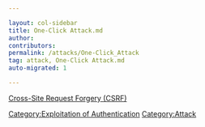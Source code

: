 ```yaml
---

layout: col-sidebar
title: One-Click Attack.md
author: 
contributors: 
permalink: /attacks/One-Click_Attack
tag: attack, One-Click Attack.md
auto-migrated: 1

---
```


[Cross-Site Request Forgery
(CSRF)](Cross-Site_Request_Forgery_\(CSRF\) "wikilink")

[Category:Exploitation of
Authentication](Category:Exploitation_of_Authentication "wikilink")
[Category:Attack](Category:Attack "wikilink")